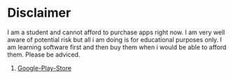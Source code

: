 # Disclaimer

I am a student and cannot afford to purchase apps right now. I am very well aware of potential risk but all i am doing is for educational purposes only. I am learning software first and then buy them when i would be able to afford them. Please be adviced.

1. [Google-Play-Store](https://www.revdl.com/google-play-store-android.html/)

